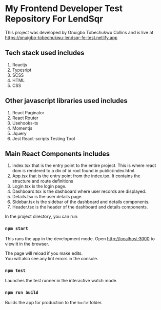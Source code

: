 # My Frontend Developer Test Repository For LendSqr

This project was developed by Onuigbo Tobechukwu Collins and is live at https://onuigbo-tobechukwu-lendsqr-fe-test.netlify.app

## Tech stack used includes
1. Reactjs
2. Typesript
3. SCSS
4. HTML
5. CSS

## Other javascript libraries used includes
1. React Paginator
2. React Router
3. Usehooks-ts
4. Momentjs
5. Jquery
6. Jest React-scripts Testing Tool

## Main React Components includes
1. Index.tsx that is the entry point to the entire project. This is where react dom is rendered to a div of id root found in public/index.html.
2. App.tsx that is the entry point from the index.tsx. It contains the structure and route definitions
3. Login.tsx is the login page.
4. Dashboard.tsx is the dashboard where user records are displayed.
5. Details.tsx is the user details page.
6. Sidebar.tsx is the sidebar of the dashboard and details components.
7. Header.tsx is the header of the dashboard and details components.

In the project directory, you can run:

### `npm start`

This runs the app in the development mode.
Open [http://localhost:3000](http://localhost:3000) to view it in the browser.

The page will reload if you make edits.\
You will also see any lint errors in the console.

### `npm test`
Launches the test runner in the interactive watch mode.

### `npm run build`
Builds the app for production to the `build` folder.

